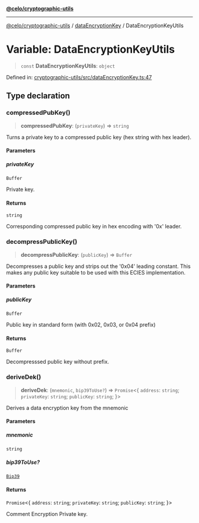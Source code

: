 [**@celo/cryptographic-utils**](../../README.md)

***

[@celo/cryptographic-utils](../../modules.md) / [dataEncryptionKey](../README.md) / DataEncryptionKeyUtils

# Variable: DataEncryptionKeyUtils

> `const` **DataEncryptionKeyUtils**: `object`

Defined in: [cryptographic-utils/src/dataEncryptionKey.ts:47](https://github.com/celo-org/developer-tooling/blob/master/packages/sdk/cryptographic-utils/src/dataEncryptionKey.ts#L47)

## Type declaration

### compressedPubKey()

> **compressedPubKey**: (`privateKey`) => `string`

Turns a private key to a compressed public key (hex string with hex leader).

#### Parameters

##### privateKey

`Buffer`

Private key.

#### Returns

`string`

Corresponding compressed public key in hex encoding with '0x' leader.

### decompressPublicKey()

> **decompressPublicKey**: (`publicKey`) => `Buffer`

Decompresses a public key and strips out the '0x04' leading constant. This makes
any public key suitable to be used with this ECIES implementation.

#### Parameters

##### publicKey

`Buffer`

Public key in standard form (with 0x02, 0x03, or 0x04 prefix)

#### Returns

`Buffer`

Decompresssed public key without prefix.

### deriveDek()

> **deriveDek**: (`mnemonic`, `bip39ToUse?`) => `Promise`\<\{ `address`: `string`; `privateKey`: `string`; `publicKey`: `string`; \}\>

Derives a data encryption key from the mnemonic

#### Parameters

##### mnemonic

`string`

##### bip39ToUse?

[`Bip39`](../../account/interfaces/Bip39.md)

#### Returns

`Promise`\<\{ `address`: `string`; `privateKey`: `string`; `publicKey`: `string`; \}\>

Comment Encryption Private key.
